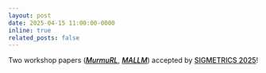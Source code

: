 ```yaml
---
layout: post
date: 2025-04-15 11:00:00-0000
inline: true
related_posts: false
---
```


Two workshop papers (<a href="https://dl.acm.org/doi/abs/10.1145/3764944.3764953" style="font-weight: 500; color: black;"><em>MurmuRL</em></a>, 
<a href="https://dl.acm.org/doi/abs/10.1145/3764944.3764947" style="font-weight: 500; color: black;"><em>MALLM</em></a>) accepted by 
<a href="https://www.sigmetrics.org/sigmetrics2025/" style="font-weight: 500;">SIGMETRICS 2025</a>!